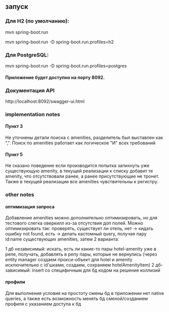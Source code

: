 ## запуск

### Для H2 (по умолчанию):
mvn spring-boot:run

mvn spring-boot:run -D spring-boot.run.profiles=h2

### Для PostgreSQL:

mvn spring-boot:run -D spring-boot.run.profiles=postgres

#### Приложение будет доступно на порту 8092.

### Документация API
http://localhost:8092/swagger-ui.html

### implementation notes
#### Пункт 3 
Не уточнены детали поиска с amenities, разделитель был выставлен как ",". 
Поиск по amenities работает как логическое "И" всех требований
#### Пункт 5
Не сказано поведение если производится попытка запихнуть уже существующую amenity, в текущей реализации к списку добавит те amenity, что отсутствовали ранее, а ранее присутствующие не тронет.
Также в текущей реализации все amenities чувствительны к регистру.

### other notes
#### оптимизация запроса
Добавление amenities можно дополнительно оптимизировать, но для тестового слегка оверкилл из-за отсутствия доп полей. 
Можно оптимизировать так: проверять, существует ли отель, нет -> кидать ошибку not found, есть -> делать кастомный query, получая пару id:name существующих amenities, 
затем 2 варианта:

1 дб независимый: искать, есть ли какие-то пары hotel-amenity уже в репе, получать, добавлять в репу пары, которые не вернулись (через entity manager создаем прокси-объект для hotel и amenity исключительно с id'шками, создаем, сохраняем hotelAmenityItem)
2 дб-зависимый: insert со специфичным для бд кодом на решение коллизий

#### профили
Для выполнения условия на простоту смены бд в приложении нет native queries, а также есть возможность
менять бд сменой/созданием профиля с указанием доступа к бд